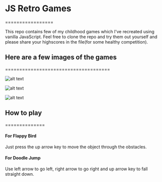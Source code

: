 # JS Retro Games
=================

This repo contains few of my childhood games which I've recreated using vanilla JavaScript. Feel free to clone the repo and try them out yourself and please share your highscores in the file(for some healthy competition).

## Here are a few images of the games
=====================================

![alt text](https://imgur.com/H5Mpz88 "Flappy Bird")

![alt text](https://imgur.com/Elvcbua "Doodle Jump")

![alt text](https://imgur.com/SmC1iPj "Doodle Jump")


## How to play
==============

#### For Flappy Bird
Just press the up arrow key to move the object through the obstacles.

#### For Doodle Jump
Use left arrow to go left, right arrow to go right and up arrow key to fall straight down.
